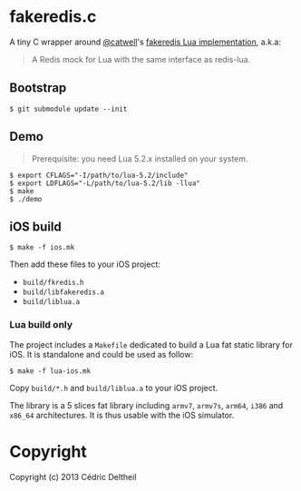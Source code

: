 # fakeredis.c

A tiny C wrapper around [@catwell](https://github.com/catwell)'s
[fakeredis Lua implementation](https://github.com/catwell/fakeredis), a.k.a:

> A Redis mock for Lua with the same interface as redis-lua.

## Bootstrap

```
$ git submodule update --init
```

## Demo

> Prerequisite: you need Lua 5.2.x installed on your system.

```
$ export CFLAGS="-I/path/to/lua-5.2/include"
$ export LDFLAGS="-L/path/to/lua-5.2/lib -llua"
$ make
$ ./demo
```

## iOS build

```
$ make -f ios.mk
```

Then add these files to your iOS project:

* `build/fkredis.h`
* `build/libfakeredis.a`
* `build/liblua.a`

### Lua build only

The project includes a `Makefile` dedicated to build a Lua fat static library for
iOS. It is standalone and could be used as follow:

```
$ make -f lua-ios.mk
```

Copy `build/*.h` and `build/liblua.a` to your iOS project.

The library is a 5 slices fat library including `armv7`, `armv7s`, `arm64`,
`i386` and `x86_64` architectures. It is thus usable with the iOS simulator.

# Copyright

Copyright (c) 2013 Cédric Deltheil
